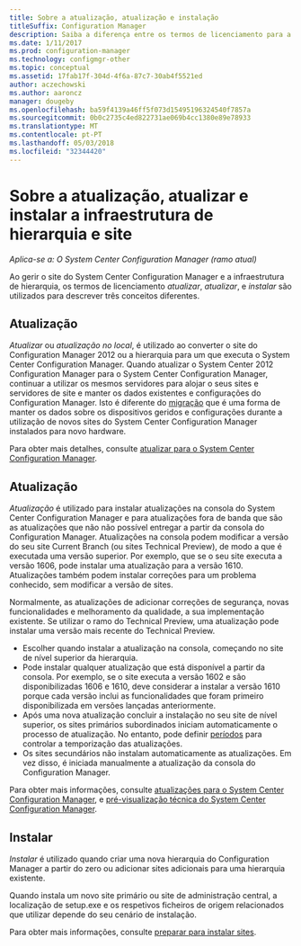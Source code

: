 ```yaml
---
title: Sobre a atualização, atualização e instalação
titleSuffix: Configuration Manager
description: Saiba a diferença entre os termos de licenciamento para a instalação, atualização e atualização, quando gerir a infraestrutura do Configuration Manager.
ms.date: 1/11/2017
ms.prod: configuration-manager
ms.technology: configmgr-other
ms.topic: conceptual
ms.assetid: 17fab17f-304d-4f6a-87c7-30ab4f5521ed
author: aczechowski
ms.author: aaroncz
manager: dougeby
ms.openlocfilehash: ba59f4139a46ff5f073d15495196324540f7857a
ms.sourcegitcommit: 0b0c2735c4ed822731ae069b4cc1380e89e78933
ms.translationtype: MT
ms.contentlocale: pt-PT
ms.lasthandoff: 05/03/2018
ms.locfileid: "32344420"
---
```

# <a name="about-upgrade-update-and-install-for-site-and-hierarchy-infrastructure"></a>Sobre a atualização, atualizar e instalar a infraestrutura de hierarquia e site

*Aplica-se a: O System Center Configuration Manager (ramo atual)*


Ao gerir o site do System Center Configuration Manager e a infraestrutura de hierarquia, os termos de licenciamento *atualizar*, *atualizar*, e *instalar* são utilizados para descrever três conceitos diferentes.

## <a name="upgrade"></a>Atualização
*Atualizar* ou *atualização no local*, é utilizado ao converter o site do Configuration Manager 2012 ou a hierarquia para um que executa o System Center Configuration Manager.
Quando atualizar o System Center 2012 Configuration Manager para o System Center Configuration Manager, continuar a utilizar os mesmos servidores para alojar o seus sites e servidores de site e manter os dados existentes e configurações do Configuration Manager.  Isto é diferente do [migração](/sccm/core/migration/migrate-data-between-hierarchies) que é uma forma de manter os dados sobre os dispositivos geridos e configurações durante a utilização de novos sites do System Center Configuration Manager instalados para novo hardware.

Para obter mais detalhes, consulte [atualizar para o System Center Configuration Manager](/sccm/core/servers/deploy/install/upgrade-to-configuration-manager).



## <a name="update"></a>Atualização
*Atualização* é utilizado para instalar atualizações na consola do System Center Configuration Manager e para atualizações fora de banda que são as atualizações que não não possível entregar a partir da consola do Configuration Manager. Atualizações na consola podem modificar a versão do seu site Current Branch (ou sites Technical Preview), de modo a que é executada uma versão superior. Por exemplo, que se o seu site executa a versão 1606, pode instalar uma atualização para a versão 1610. Atualizações também podem instalar correções para um problema conhecido, sem modificar a versão de sites.      

Normalmente, as atualizações de adicionar correções de segurança, novas funcionalidades e melhoramento da qualidade, a sua implementação existente. Se utilizar o ramo do Technical Preview, uma atualização pode instalar uma versão mais recente do Technical Preview.
-   Escolher quando instalar a atualização na consola, começando no site de nível superior da hierarquia.
- Pode instalar qualquer atualização que está disponível a partir da consola. Por exemplo, se o site executa a versão 1602 e são disponibilizadas 1606 e 1610, deve considerar a instalar a versão 1610 porque cada versão inclui as funcionalidades que foram primeiro disponibilizada em versões lançadas anteriormente.
- Após uma nova atualização concluir a instalação no seu site de nível superior, os sites primários subordinados iniciam automaticamente o processo de atualização. No entanto, pode definir [períodos](/sccm/core/servers/manage/install-in-console-updates#a-namebkmkservicewindowa-service-windows-for-site-servers) para controlar a temporização das atualizações.
- Os sites secundários não instalam automaticamente as atualizações. Em vez disso, é iniciada manualmente a atualização da consola do Configuration Manager.

Para obter mais informações, consulte [atualizações para o System Center Configuration Manager](/sccm/core/servers/manage/updates), e [pré-visualização técnica do System Center Configuration Manager](/sccm/core/get-started/technical-preview).



## <a name="install"></a>Instalar
*Instalar* é utilizado quando criar uma nova hierarquia do Configuration Manager a partir do zero ou adicionar sites adicionais para uma hierarquia existente.  

Quando instala um novo site primário ou site de administração central, a localização de setup.exe e os respetivos ficheiros de origem relacionados que utilizar depende do seu cenário de instalação.

Para obter mais informações, consulte [preparar para instalar sites](/sccm/core/servers/deploy/install/prepare-to-install-sites).

